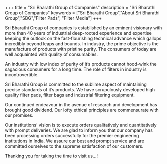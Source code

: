 +++
title = "Sri Bharathi Group of Companies"
description = "Sri Bharathi Group of Companies"
keywords = ["Sri Bharathi Group","About Sri Bharathi Group","SBG","Filter Pads", "Filter Media"]
+++

Sri Bharathi Group of companies is established by an eminent visionary with more than 40 years of industrial deep-rooted experience and expertise keeping the outlook on the fast-flourishing technical advance which gallops incredibly beyond leaps and bounds.  In industry, the prime objective is the manufacture of products with pristine purity.  The consumers of today are well acquainted with quality of consumables.

An industry with low index of purity of it’s products cannot hood-wink the sagacious consumers for a long time. The role of filters in industry is incontrovertible.

Sri Bharathi Group is committed to the sublime aspect of maintaining precise standards of it’s products.  We have scrupulously developed high quality filter pads, filter bags and industrial filtering equipment.

Our continued endeavour in the avenue of research and development has brought good dividend.  Our lofty ethical principles are commensurate with our promises.

Our institutions’ vision is to execute orders qualitatively and quantitatively with prompt deliveries.  We are glad to inform you that our company has been processing orders successfully for the premier engineering institutions in India.  We assure our best and prompt service and are committed ourselves to the supreme satisfaction of our customers.

Thanking you for taking the time to visit us…!
